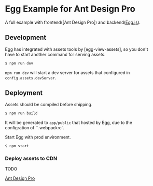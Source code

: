 # Egg Example for Ant Design Pro

A full example with frontend([Ant Design Pro]) and backend([Egg.js]).

## Development

Egg has integrated with assets tools by [egg-view-assets], so you don't have to start another command for serving assets.

```bash
$ npm run dev
```

`npm run dev` will start a dev server for assets that configured in `config.assets.devServer`.

## Deployment

Assets should be compiled before shipping.

```bash
$ npm run build
```

It will be generated to `app/public` that hosted by Egg, due to the configration of ``.webpackrc`.

Start Egg with prod environment.

```bash
$ npm start
```

### Deploy assets to CDN

TODO

[Egg.js]: https://eggjs.org
[Ant Design Pro](https://github.com/ant-design/ant-design-pro)
